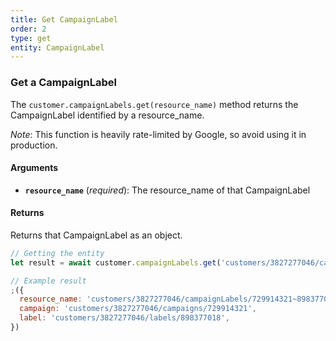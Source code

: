 ```yaml
---
title: Get CampaignLabel
order: 2
type: get
entity: CampaignLabel
---
```


### Get a CampaignLabel

The `customer.campaignLabels.get(resource_name)` method returns the CampaignLabel identified by a resource_name.

_Note_: This function is heavily rate-limited by Google, so avoid using it in production.

#### Arguments

- **`resource_name`** (_required_): The resource_name of that CampaignLabel

#### Returns

Returns that CampaignLabel as an object.

```javascript
// Getting the entity
let result = await customer.campaignLabels.get('customers/3827277046/campaignLabels/729914321~898377018')
```

```javascript
// Example result
;({
  resource_name: 'customers/3827277046/campaignLabels/729914321~898377018',
  campaign: 'customers/3827277046/campaigns/729914321',
  label: 'customers/3827277046/labels/898377018',
})
```
